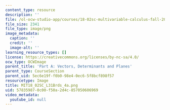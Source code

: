 ```yaml
---
content_type: resource
description: ''
file: /ol-ocw-studio-app/courses/18-02sc-multivariable-calculus-fall-2010/578359870c00f50a2d4c857050606969_MIT18_02SC_L31Brds_4a.png
file_size: 2341
file_type: image/png
image_metadata:
  caption: ''
  credit: ''
  image-alt: ''
learning_resource_types: []
license: https://creativecommons.org/licenses/by-nc-sa/4.0/
ocw_type: OCWImage
parent_title: 'Part A: Vectors, Determinants and Planes'
parent_type: CourseSection
parent_uid: 5ec6e19f-f0b0-98e4-0ec6-5f8bcf898f57
resourcetype: Image
title: MIT18_02SC_L31Brds_4a.png
uid: 57835987-0c00-f50a-2d4c-857050606969
video_metadata:
  youtube_id: null
---
```

